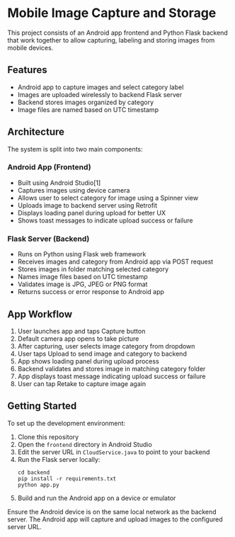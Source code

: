 
# Mobile Image Capture and Storage 

This project consists of an Android app frontend and Python Flask backend that work together to allow capturing, labeling and storing images from mobile devices.

## Features

- Android app to capture images and select category label
- Images are uploaded wirelessly to backend Flask server 
- Backend stores images organized by category
- Image files are named based on UTC timestamp

## Architecture

The system is split into two main components:

### Android App (Frontend)
- Built using Android Studio[1]
- Captures images using device camera
- Allows user to select category for image using a Spinner view
- Uploads image to backend server using Retrofit
- Displays loading panel during upload for better UX
- Shows toast messages to indicate upload success or failure

### Flask Server (Backend) 
- Runs on Python using Flask web framework
- Receives images and category from Android app via POST request
- Stores images in folder matching selected category
- Names image files based on UTC timestamp 
- Validates image is JPG, JPEG or PNG format
- Returns success or error response to Android app

## App Workflow

1. User launches app and taps Capture button
2. Default camera app opens to take picture
3. After capturing, user selects image category from dropdown
4. User taps Upload to send image and category to backend
5. App shows loading panel during upload process
6. Backend validates and stores image in matching category folder
7. App displays toast message indicating upload success or failure
8. User can tap Retake to capture image again

## Getting Started

To set up the development environment:

1. Clone this repository
2. Open the `frontend` directory in Android Studio 
3. Edit the server URL in `CloudService.java` to point to your backend
4. Run the Flask server locally:
   ```
   cd backend
   pip install -r requirements.txt
   python app.py
   ```
5. Build and run the Android app on a device or emulator

Ensure the Android device is on the same local network as the backend server. The Android app will capture and upload images to the configured server URL.



